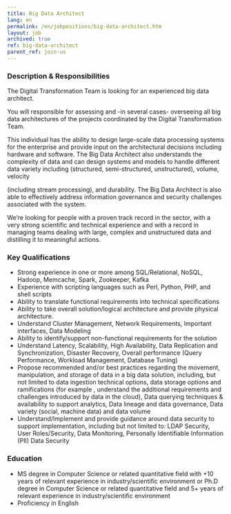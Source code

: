 ```yaml
---
title: Big Data Architect
lang: en
permalink: /en/jobpositions/big-data-architect.htm
layout: job
archived: true
ref: big-data-architect
parent_ref: join-us
---
```


### Description & Responsibilities
The Digital Transformation Team is looking for an experienced big data architect.

You will responsible for assessing and -in several cases- overseeing all  big data architectures of  the projects coordinated by the Digital Transformation Team.

This individual has the ability to design large-scale data processing systems for the enterprise and provide input on the architectural decisions including hardware and software. The Big Data Architect also understands the complexity of data and can design systems and models to handle different data variety including (structured, semi-structured, unstructured), volume, velocity

(including stream processing), and durability. The Big Data Architect is also able to effectively address information governance and security challenges associated with the system.

We’re looking for people with a proven track record in the sector, with a very strong scientific and technical experience and with a record in managing teams dealing with large, complex and unstructured data and distilling it to meaningful actions.


### Key Qualifications
- Strong experience in one or more among SQL/Relational, NoSQL, Hadoop, Memcache, Spark, Zookeeper, Kafka
- Experience with scripting languages such as Perl, Python, PHP, and shell scripts
- Ability to translate functional requirements into technical specifications
- Ability to take overall solution/logical architecture and provide physical architecture.
- Understand Cluster Management, Network Requirements, Important interfaces, Data Modeling
- Ability to identify/support non-functional requirements for the solution
- Understand Latency, Scalability, High Availability, Data Replication and Synchronization, Disaster Recovery, Overall performance (Query Performance, Workload Management, Database Tuning)
- Propose recommended and/or best practices regarding the movement, manipulation, and storage of data in a big data solution, including, but not limited to data ingestion technical options, data storage options and ramifications (for example , understand the additional requirements and challenges introduced by data in the cloud), Data querying techniques & availability to support analytics, Data lineage and data governance, Data variety (social, machine data) and data volume
- Understand/Implement and provide guidance around data security to support implementation, including but not limited to: LDAP Security, User Roles/Security, Data Monitoring, Personally Identifiable Information (PII) Data Security


### Education
- MS degree in Computer Science or related quantitative field with +10 years of relevant experience in industry/scientific environment or Ph.D degree in Computer Science or related quantitative field and 5+ years of relevant experience in industry/scientific environment
- Proficiency in English
